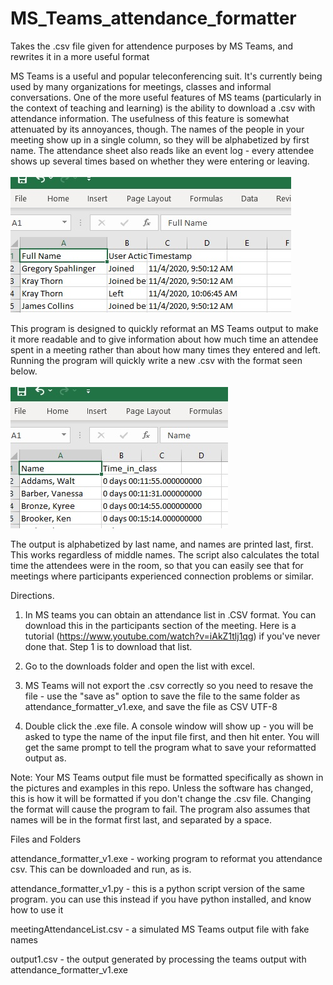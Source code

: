 # MS_Teams_attendance_formatter
Takes the .csv file given for attendence purposes by MS Teams, and rewrites it in a more useful format

MS Teams is a useful and popular teleconferencing suit. It's currently being used by many organizations for meetings, classes and informal conversations. One of
the more useful features of MS teams (particularly in the context of teaching and learning) is the ability to download a .csv with attendance information. The usefulness
of this feature is somewhat attenuated by its annoyances, though. The names of the people in your meeting show up in a single column, so they will be alphabetized
by first name. The attendance sheet also reads like an event log - every attendee shows up several times based on whether they were entering or leaving. 
<br><br>
<img src="https://github.com/gspahlin/MS_Teams_attendance_formatter/blob/master/figs/preformat.jpg">

This program is designed to quickly reformat an MS Teams output to make it more readable and to give information about how much time an attendee spent in a meeting
rather than about how many times they entered and left. Running the program will quickly write a new .csv with the format seen below.
<br><br>
<img src="https://github.com/gspahlin/MS_Teams_attendance_formatter/blob/master/figs/postformat.jpg">

The output is alphabetized by last name, and names are printed last, first. This works regardless of middle names. The script also calculates the total time the
attendees were in the room, so that you can easily see that for meetings where participants experienced connection problems or similar.


Directions. 

1) In MS teams you can obtain an attendance list in .CSV format. You can download this in the participants section of the meeting. Here is a tutorial (https://www.youtube.com/watch?v=iAkZ1tlj1qg) 
if you've never done that. Step 1 is to download that list.

2) Go to the downloads folder and open the list with excel. 

3) MS Teams will not export the .csv correctly so you need to resave the file - use the "save as" option to save the file to the same folder as attendance_formatter_v1.exe, 
and save the file as CSV UTF-8

4) Double click the .exe file. A console window will show up - you will be asked to type the name of the input file first, and then hit enter. You will get the same 
prompt to tell the program what to save your reformatted output as. 

Note: Your MS Teams output file must be formatted specifically as shown in the pictures and examples in this repo. Unless the software has changed, this is how it
will be formatted if you don't change the .csv file. Changing the format will cause the program to fail. The program also assumes that names will be in the format first last, and separated by a space.

Files and Folders

attendance_formatter_v1.exe - working program to reformat you attendance csv. This can be downloaded and run, as is.

attendance_formatter_v1.py - this is a python script version of the same program. you can use this instead if you have python installed, and know how to use it

meetingAttendanceList.csv - a simulated MS Teams output file with fake names

output1.csv - the output generated by processing the teams output with attendance_formatter_v1.exe
